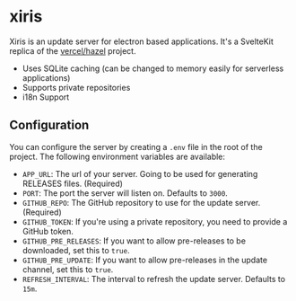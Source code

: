 # xiris

Xiris is an update server for electron based applications. It's a SvelteKit replica of the [vercel/hazel](https://github.com/vercel/hazel) project.

- Uses SQLite caching (can be changed to memory easily for serverless applications)
- Supports private repositories
- i18n Support

## Configuration

You can configure the server by creating a `.env` file in the root of the project. The following environment variables are available:
- `APP_URL`: The url of your server. Going to be used for generating RELEASES files. (Required)
- `PORT`: The port the server will listen on. Defaults to `3000`.
- `GITHUB_REPO`: The GitHub repository to use for the update server. (Required)
- `GITHUB_TOKEN`: If you're using a private repository, you need to provide a GitHub token.
- `GITHUB_PRE_RELEASES`: If you want to allow pre-releases to be downloaded, set this to `true`.
- `GITHUB_PRE_UPDATE`: If you want to allow pre-releases in the update channel, set this to `true`.
- `REFRESH_INTERVAL`: The interval to refresh the update server. Defaults to `15m`.
